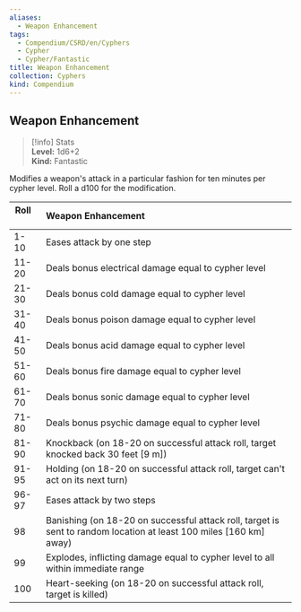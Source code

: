 ```yaml
---
aliases:
  - Weapon Enhancement
tags:
  - Compendium/CSRD/en/Cyphers
  - Cypher
  - Cypher/Fantastic
title: Weapon Enhancement
collection: Cyphers
kind: Compendium
---
```

## Weapon Enhancement  
>[!info] Stats  
> **Level:** 1d6+2  
> **Kind:** Fantastic
  
Modifies a weapon's attack in a particular fashion for ten minutes per cypher level. Roll a d100 for the modification.  

|  Roll &nbsp; &nbsp; &nbsp; | Weapon Enhancement  |  
| ------------- | :----------- |  
| 1-10 | Eases attack by one step |  
| 11-20 | Deals bonus electrical damage equal to cypher level |  
| 21-30 | Deals bonus cold damage equal to cypher level |  
| 31-40 | Deals bonus poison damage equal to cypher level |  
| 41-50 | Deals bonus acid damage equal to cypher level |  
| 51-60 | Deals bonus fire damage equal to cypher level |  
| 61-70 | Deals bonus sonic damage equal to cypher level |  
| 71-80 | Deals bonus psychic damage equal to cypher level |  
| 81-90 | Knockback (on 18-20 on successful attack roll, target knocked back 30 feet [9 m]) |  
| 91-95 | Holding (on 18-20 on successful attack roll, target can't act on its next turn) |  
| 96-97 | Eases attack by two steps |  
| 98 | Banishing (on 18-20 on successful attack roll, target is sent to random location at least 100 miles [160 km] away) |  
| 99 | Explodes, inflicting damage equal to cypher level to all within immediate range |  
| 100 | Heart-seeking (on 18-20 on successful attack roll, target is killed) |
